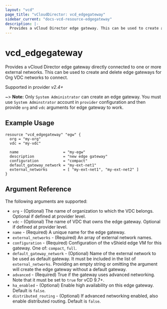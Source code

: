 ```yaml
---
layout: "vcd"
page_title: "vCloudDirector: vcd_edgegateway"
sidebar_current: "docs-vcd-resource-edgegateway"
description: |-
  Provides a vCloud Director edge gateway. This can be used to create and delete edge gateways connected to one or more external networks.
---
```


# vcd\_edgegateway

Provides a vCloud Director edge gateway directly connected to one or more external networks. This can be used to create
and delete edge gateways for Org VDC networks to connect.

Supported in provider *v2.4+*

~> **Note:** Only `System Administrator` can create an edge gateway.
You must use `System Adminstrator` account in `provider` configuration
and then provide `org` and `vdc` arguments for edge gateway to work.

## Example Usage

```hcl
resource "vcd_edgegateway" "egw" {
  org = "my-org"
  vdc = "my-vdc"

  name                    = "my-egw"
  description             = "new edge gateway"
  configuration           = "compact"
  default_gateway_network = "my-ext-net1"
  external_networks       = [ "my-ext-net1", "my-ext-net2" ]
}
```

## Argument Reference

The following arguments are supported:

* `org` - (Optional) The name of organization to which the VDC belongs. Optional if defined at provider level.
* `vdc` - (Optional) The name of VDC that owns the edge gateway. Optional if defined at provider level. 
* `name` - (Required) A unique name for the edge gateway.
* `external_networks` - (Required) An array of external network names.
* `configuration` - (Required) Configuration of the vShield edge VM for this gateway. One of: `compact`, `full`.
* `default_gateway_network` - (Optional) Name of the external network to be used as default gateway. It must be included in the
  list of `external_networks`. Providing an empty string or omitting the argument will create the edge gateway without a default gateway.
* `advanced` - (Required) True if the gateway uses advanced networking. Note that it must be set to `true` for vCD 9.7+.
* `ha_enabled` - (Optional) Enable high availability on this edge gateway. Default is `false`.
* `distributed_routing` - (Optional) If advanced networking enabled, also enable distributed routing. Default is `false`.


